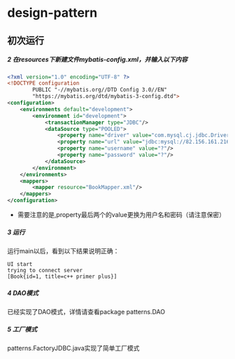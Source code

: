# design-pattern

## 初次运行


##### 2 在resources下新建文件mybatis-config.xml，并输入以下内容

```xml
<?xml version="1.0" encoding="UTF-8" ?>
<!DOCTYPE configuration
        PUBLIC "-//mybatis.org//DTD Config 3.0//EN"
        "https://mybatis.org/dtd/mybatis-3-config.dtd">
<configuration>
    <environments default="development">
        <environment id="development">
            <transactionManager type="JDBC"/>
            <dataSource type="POOLED">
                <property name="driver" value="com.mysql.cj.jdbc.Driver"/>
                <property name="url" value="jdbc:mysql://82.156.161.216:3306/db-design-patterns?characterEncoding=utf-8&amp;useSSL=false&amp;serverTimezone=GMT%2B8&amp;allowPublicKeyRetrieval=true"/>
                <property name="username" value="?"/>
                <property name="password" value="?"/>
            </dataSource>
        </environment>
    </environments>
    <mappers>
        <mapper resource="BookMapper.xml"/>
    </mappers>
</configuration>
```

- 需要注意的是,property最后两个的value更换为用户名和密码（请注意保密）

##### 3 运行

运行main以后，看到以下结果说明正确：

```
UI start
trying to connect server
[Book{id=1, title=c++ primer plus}]
```

##### 4 DAO模式
已经实现了DAO模式，详情请查看package patterns.DAO

##### 5 工厂模式
patterns.FactoryJDBC.java实现了简单工厂模式
